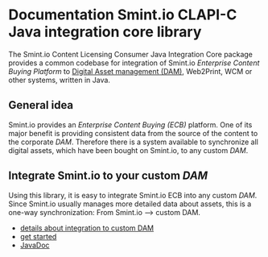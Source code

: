 Documentation Smint.io CLAPI-C Java integration core library
============================================================

The Smint.io Content Licensing Consumer Java Integration Core package provides a
common codebase for integration of Smint.io
*Enterprise Content Buying Platform* to
[Digital Asset management (DAM)](https://en.wikipedia.org/wiki/Digital_asset_management),
Web2Print, WCM or other systems, written in Java.


General idea
------------

Smint.io provides an *Enterprise Content Buying (ECB)* platform. One of its
major benefit is providing consistent data from the source of the content to
the corporate *DAM*. Therefore there is a system available to synchronize all
digital assets, which have been bought on Smint.io, to any custom *DAM*.


Integrate Smint.io to your custom *DAM*
---------------------------------------

Using this library, it is easy to integrate Smint.io ECB into any custom
*DAM*. Since Smint.io usually manages more detailed data about assets, this
is a one-way synchronization: From Smint.io --> custom DAM.

* [details about integration to custom DAM](integrate-custom-dam.md)
* [get started](get-started.md)
* [JavaDoc](smintio-clapi-consumer-integration-core/1/)
